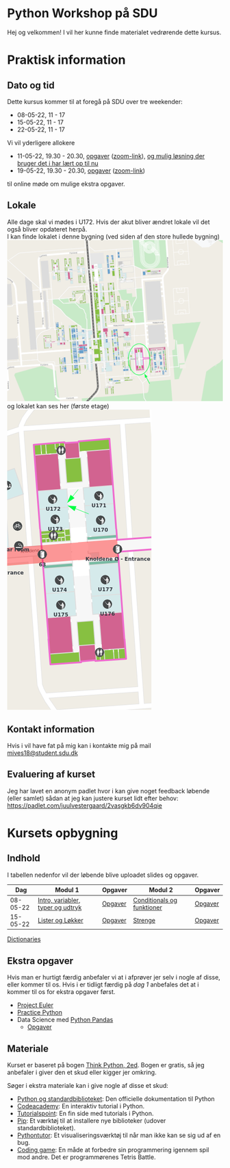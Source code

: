 # Python Workshop på SDU
Hej og velkommen! I vil her kunne finde materialet vedrørende dette kursus.

# Praktisk information
## Dato og tid
Dette kursus kommer til at foregå på SDU over tre weekender:
* 08-05-22, 11 - 17
* 15-05-22, 11 - 17
* 22-05-22, 11 - 17

Vi vil yderligere allokere
* 11-05-22, 19.30 - 20.30, [opgaver](https://colab.research.google.com/drive/1t3FjdgA8cy5ATS35Cw_6blMuUxdYxOZ-#scrollTo=b5xg2-UY6Sv6) ([zoom-link](https://syddanskuni.zoom.us/j/64527146239)), [og mulig løsning der bruger det i har lært op til nu](https://colab.research.google.com/drive/1kD6f-q7EqgwnDYXBUDPbkKe3WWkPMVvE?usp=sharing)
* 19-05-22, 19.30 - 20.30, [opgaver](https://colab.research.google.com/drive/1_l3wriFCzylzCEuEigGgm1yITWCFzz7O?usp=sharing) ([zoom-link](https://mcas-proxyweb.mcas.ms/certificate-checker?login=false&originalUrl=https%3A%2F%2Fsyddanskuni.zoom.us.mcas.ms%2Fj%2F62235174510%3FMcasTsid%3D20893&McasCSRF=84639b01848240601b38017930ecf5289f89ddbd904be842564d9d529da9866a))

til online møde om mulige ekstra opgaver.

## Lokale
Alle dage skal vi mødes i U172. Hvis der akut bliver ændret lokale vil det også bliver opdateret herpå.
</br>
I kan finde lokalet i denne bygning (ved siden af den store hullede bygning)
![Billede af bygning](/bygning.png)
og lokalet kan ses her (første etage)</br>
![Billede af lokale](/U172.png)


## Kontakt information
Hvis i vil have fat på mig kan i kontakte mig på mail mives18@student.sdu.dk

## Evaluering af kurset
Jeg har lavet en anonym padlet hvor i kan give noget feedback løbende (eller samlet) sådan at jeg kan justere kurset lidt efter behov: https://padlet.com/juulvestergaard/2vasgkb6dv904qie

# Kursets opbygning
## Indhold


I tabellen nedenfor vil der løbende blive uploadet slides og opgaver.


| Dag      | Modul 1                           | Opgaver | Modul 2                              | Opgaver |
|----------|-----------------------------------|---------|--------------------------------------|---------|
| 08-05-22 | [Intro, variabler, typer og udtryk](/d1m1.pdf) | [Opgaver](https://colab.research.google.com/drive/17Y-GXmaRgZ55rFnlU1ov5Gm6u9cOoAcB) | [Conditionals og funktioner](/d1m2.pdf)           | [Opgaver](https://colab.research.google.com/drive/14Z4FpOTdvqx3ma5q2KfsskydGkrQ5VjN) |
| 15-05-22 | [Lister og Løkker](/d2m1.pdf)                  | [Opgaver](https://colab.research.google.com/drive/1UXHc2gzoFNXX0uCuWlNGVhZdfEjHEZf2) | [Strenge](/d2m2.pdf)                              | [Opgaver](https://colab.research.google.com/drive/1NfhN15HfNE6e3ojTNqSaNM9Y8BeMg1wy) |
[Dictionaries](/d3m1.pdf)
## Ekstra opgaver
Hvis man er hurtigt færdig anbefaler vi at i afprøver jer selv i nogle af disse, eller kommer til os. Hvis i er tidligt færdig på _dag 1_ anbefales det at i kommer til os for ekstra opgaver først.
* [Project Euler](https://projecteuler.net/)
* [Practice Python](https://www.practicepython.org/)
* Data Science med [Python Pandas](http://www.gregreda.com/2013/10/26/working-with-pandas-dataframes/)
  * [Opgaver](https://colab.research.google.com/drive/1-K44Sw_r6SnIOmrjsxo6lkz2HUPnRHjC)

## Materiale
Kurset er baseret på bogen [Think Python, 2ed](https://greenteapress.com/wp/think-python-2e/). Bogen er gratis, så jeg anbefaler i giver den et skud eller kigger jer omkring.

Søger i ekstra materiale kan i give nogle af disse et skud:
* [Python og standardbiblioteket](https://docs.python.org/3/library/index.html): Den officielle dokumentation til Python
* [Codeacademy](https://www.codecademy.com/learn/learn-python): En interaktiv tutorial i Python.
* [Tutorialspoint](https://www.tutorialspoint.com/python/index.htm): En fin side med tutorials i Python.
* [Pip](https://pypi.org/): Et værktøj til at installere nye biblioteker (udover standardbiblioteket).
* [Pythontutor](http://pythontutor.com/live.html#mode=edit): Et visualiseringsværktøj til når man ikke kan se sig ud af en bug.
* [Coding game](https://www.codingame.com/start): En måde at forbedre sin programmering igennem spil mod andre. Det er programmørenes Tetris Battle.
